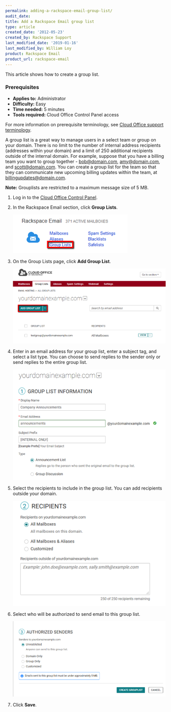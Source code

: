 ```yaml
---
permalink: adding-a-rackspace-email-group-list/
audit_date:
title: Add a Rackspace Email group list
type: article
created_date: '2012-05-23'
created_by: Rackspace Support
last_modified_date: '2019-01-16'
last_modified_by: William Loy
product: Rackspace Email
product_url: rackspace-email
---
```


This article shows how to create a group list.

### Prerequisites

- **Applies to:** Administrator
- **Difficulty:** Easy
- **Time needed:** 5 minutes
- **Tools required:** Cloud Office Control Panel access

For more information on prerequisite terminology, see [Cloud Office support terminology](/how-to/cloud-office-support-terminology).

A group list is a great way to manage users in a select team or group on your domain. There is no limit to the number of internal address recipients (addresses within your domain) and a limit of 250 additional recipients outside of the internal domain. For example, suppose that you have a billing team you want to group together - bob@domain.com, amy@domain.com, and scott@domain.com. You can create a group list for the team so that they can communicate new upcoming billing updates within the team, at billingupdates@domain.com.

**Note:** Grouplists are restricted to a maximum message size of 5 MB.

1. Log in to the [Cloud Office Control Panel](https://cp.rackspace.com).
2. In the Rackspace Email section, click **Group Lists**.

    <img src="group_lists_CP1.png" />

3. On the Group Lists page, click **Add Group List**.

    <img src="add_group_list.png" />

4. Enter in an email address for your group list, enter a subject tag, and select a list type. You can choose to send replies to the sender only or send replies to the entire group list.

    <img src="example_list.png" />

5. Select the recipients to include in the group list. You can add recipients outside your domain.

    <img src="recipients.png" />

6. Select who will be authorized to send email to this group list.

    <img src="authsenders.png" />

7. Click **Save**.
